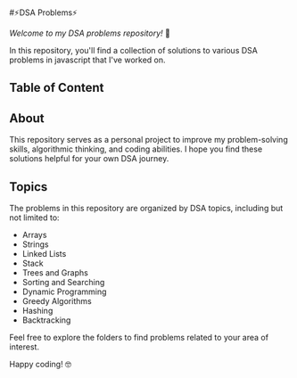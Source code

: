 #⚡️DSA Problems⚡️

*Welcome to my DSA problems repository!* 🚀

In this repository, you'll find a collection of solutions to various DSA problems in javascript that I've worked on.

## Table of Content

## About
This repository serves as a personal project to improve my problem-solving skills, algorithmic thinking, and coding abilities. I hope you find these solutions helpful for your own DSA journey.

## Topics
The problems in this repository are organized by DSA topics, including but not limited to:
- Arrays 
- Strings
- Linked Lists
- Stack
- Trees and Graphs
- Sorting and Searching
- Dynamic Programming
- Greedy Algorithms
- Hashing
- Backtracking

Feel free to explore the folders to find problems related to your area of interest.

Happy coding! 🤓
